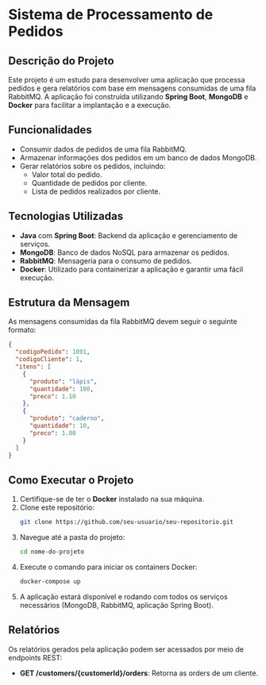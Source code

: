 
# Sistema de Processamento de Pedidos

## Descrição do Projeto

Este projeto é um estudo para desenvolver uma aplicação que processa pedidos e gera relatórios com base em mensagens consumidas de uma fila RabbitMQ. A aplicação foi construída utilizando **Spring Boot**, **MongoDB** e **Docker** para facilitar a implantação e a execução.

## Funcionalidades

- Consumir dados de pedidos de uma fila RabbitMQ.
- Armazenar informações dos pedidos em um banco de dados MongoDB.
- Gerar relatórios sobre os pedidos, incluindo:
  - Valor total do pedido.
  - Quantidade de pedidos por cliente.
  - Lista de pedidos realizados por cliente.

## Tecnologias Utilizadas

- **Java** com **Spring Boot**: Backend da aplicação e gerenciamento de serviços.
- **MongoDB**: Banco de dados NoSQL para armazenar os pedidos.
- **RabbitMQ**: Mensageria para o consumo de pedidos.
- **Docker**: Utilizado para containerizar a aplicação e garantir uma fácil execução.

## Estrutura da Mensagem

As mensagens consumidas da fila RabbitMQ devem seguir o seguinte formato:

```json
{
  "codigoPedido": 1001,
  "codigoCliente": 1,
  "itens": [
    {
      "produto": "lápis",
      "quantidade": 100,
      "preco": 1.10
    },
    {
      "produto": "caderno",
      "quantidade": 10,
      "preco": 1.00
    }
  ]
}
```

## Como Executar o Projeto

1. Certifique-se de ter o **Docker** instalado na sua máquina.
2. Clone este repositório:
   ```bash
   git clone https://github.com/seu-usuario/seu-repositorio.git
   ```
3. Navegue até a pasta do projeto:
   ```bash
   cd nome-do-projeto
   ```
4. Execute o comando para iniciar os containers Docker:
   ```bash
   docker-compose up
   ```
5. A aplicação estará disponível e rodando com todos os serviços necessários (MongoDB, RabbitMQ, aplicação Spring Boot).

## Relatórios

Os relatórios gerados pela aplicação podem ser acessados por meio de endpoints REST:

- **GET /customers/{customerId}/orders**: Retorna as orders de um cliente.
